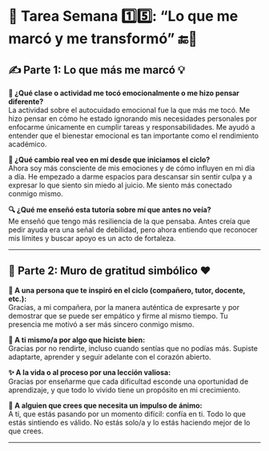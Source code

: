 # 📝 Tarea Semana 1️⃣5️⃣: “Lo que me marcó y me transformó” 🔚🌟


## ✍️ Parte 1: Lo que más me marcó 💡

**💬 ¿Qué clase o actividad me tocó emocionalmente o me hizo pensar diferente?**  
La actividad sobre el autocuidado emocional fue la que más me tocó. Me hizo pensar en cómo he estado ignorando mis necesidades personales por enfocarme únicamente en cumplir tareas y responsabilidades. Me ayudó a entender que el bienestar emocional es tan importante como el rendimiento académico.

**🔄 ¿Qué cambio real veo en mí desde que iniciamos el ciclo?**  
Ahora soy más consciente de mis emociones y de cómo influyen en mi día a día. He empezado a darme espacios para descansar sin sentir culpa y a expresar lo que siento sin miedo al juicio. Me siento más conectado conmigo mismo.

**🔍 ¿Qué me enseñó esta tutoría sobre mí que antes no veía?**  
Me enseñó que tengo más resiliencia de la que pensaba. Antes creía que pedir ayuda era una señal de debilidad, pero ahora entiendo que reconocer mis límites y buscar apoyo es un acto de fortaleza.

---

## 🧱 Parte 2: Muro de gratitud simbólico ❤️

**👤 A una persona que te inspiró en el ciclo (compañero, tutor, docente, etc.):**  
Gracias, a mi compañera, por la manera auténtica de expresarte y por demostrar que se puede ser empático y firme al mismo tiempo. Tu presencia me motivó a ser más sincero conmigo mismo.

**🧠 A ti mismo/a por algo que hiciste bien:**  
Gracias por no rendirte, incluso cuando sentías que no podías más. Supiste adaptarte, aprender y seguir adelante con el corazón abierto.

**✨ A la vida o al proceso por una lección valiosa:**  
Gracias por enseñarme que cada dificultad esconde una oportunidad de aprendizaje, y que todo lo vivido tiene un propósito en mi crecimiento.

**🌱 A alguien que crees que necesita un impulso de ánimo:**  
A ti, que estás pasando por un momento difícil: confía en ti. Todo lo que estás sintiendo es válido. No estás solo/a y lo estás haciendo mejor de lo que crees.

---

